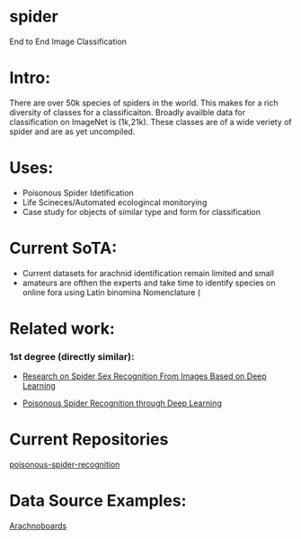 # spider 

End to End Image Classification

# Intro:

There are over 50k species of spiders in the world. 
This makes for a rich diversity of classes for a classificaiton. Broadly availble data for classification on ImageNet is (1k,21k). These classes are of a wide veriety of spider and are as yet uncompiled. 


# Uses:

- Poisonous Spider Idetification
- Life Scineces/Automated ecologincal monitorying
- Case study for objects of similar type and form for classification

# Current SoTA:

- Current datasets for arachnid identification remain limited and small
- amateurs are ofthen the experts and take time to identify species on online fora using Latin binomina Nomenclature (

# Related work:

### 1st degree (directly similar):

- [Research on Spider Sex Recognition From
Images Based on Deep Learning](https://ieeexplore.ieee.org/stamp/stamp.jsp?tp=&arnumber=9525395) 

- [Poisonous Spider Recognition through Deep Learning](https://dl.acm.org/doi/10.1145/3373017.3373031)

# Current Repositories

[poisonous-spider-recognition](https://github.com/zhenyy/poisonous-spider-recognition)

# Data Source Examples:

[Arachnoboards](https://arachnoboards.com/gallery/categories/tarantulas.2/)
